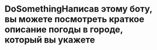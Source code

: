 # DoSomethingНаписав этому боту, вы можете посмотреть краткое описание погоды в городе, который вы укажете
